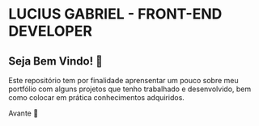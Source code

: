 # LUCIUS GABRIEL - FRONT-END DEVELOPER

## Seja Bem Vindo! 👋

Este repositório tem por finalidade aprensentar um pouco sobre meu portfólio com alguns projetos que tenho trabalhado e desenvolvido, bem como colocar em prática conhecimentos adquiridos.

Avante 🚀